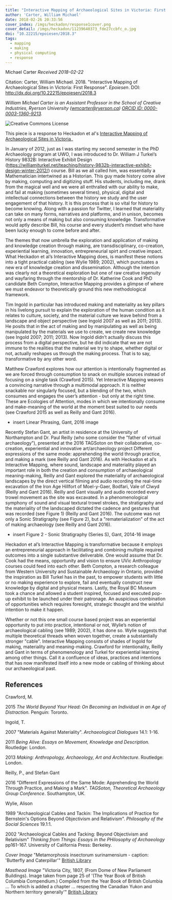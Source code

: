 ```yaml
---
title: "Interactive Mapping of Archaeological Sites in Victoria: First Response"
author: 'Carter, William Michael'
date: 2018-02-26 20:33:56
cover_index: /imgs/heckadon/response1cover.png
cover_detail: /imgs/heckadon/11239640373_fde27ccbfc_o.jpg
doi: "10.22215/epoiesen/2018.3"
tags:  
  - mapping
  - making
  - physical computing
  - response
---
```

Michael Carter
_Received 2018-02-22_

Citation: Carter, William Michael. 2018. "Interactive Mapping of Archaeological Sites in Victoria: First Response". _Epoiesen_. DOI: http://dx.doi.org/10.22215/epoiesen/2018.3

_William Michael Carter is an Assistant Professor in the School of Creative Industries, Ryerson University (wmcarter@ryerson.ca) [ORCID ID: 0000-0003-1360-9213](http://orcid.org/0000-0003-1360-9213)._

<a rel="license" href="http://creativecommons.org/licenses/by-sa/4.0/"><img alt="Creative Commons License" style="border-width:0" src="https://i.creativecommons.org/l/by-sa/4.0/80x15.png" align="left"/></a><br>


This piece is a response to Heckadon et al's [Interactive Mapping of Archaeological Sites in Victoria](/2018/02/08/interactive-mapping-archae-victoria/)_

In January of 2012, just as I was starting my second semester in the PhD Archaeology program at UWO, I was introduced to Dr. William J Turkel’s History 9832B: Interactive Exhibit Design (https://williamjturkel.net/teaching/history-9832b-interactive-exhibit-design-winter-2012/) course. Bill as we all called him, was essentially a Mathematician intertwined as a Historian. This guy made history come alive by making, computing and digitizing stuff. His students, including me, drank from the magical well and we were all enthralled with our ability to make, and fail at making (sometimes several times), physical, digital and intellectual connections between the history we study and the user engagement of that history. It is this process that is so vital for history to become knowing. Along with a passion for Twitter, I learned that materiality can take on many forms, narratives and platforms, and in unison, becomes not only a means of making but also consuming knowledge. Transformative would aptly describe Bill, his course and every student’s mindset who have been lucky enough to come before and after.


The themes that now umbrella the exploration and application of making and knowledge creation through making, are transdisciplinary, co-creation, experiential learning, innovation, entrepreneurial spirt and creative impact. What Heckadon et al’s Interactive Mapping does, is manifest these notions into a tight practical cabling (see Wylie 1989; 2002), which punctuates a new era of knowledge creation and dissemination. Although the intention was clearly not a theoretical exploration but one of raw creative ingenuity and wayfaring through the mentorship of Dr. Katherine Cook and PhD candidate Beth Compton, Interactive Mapping provides a glimpse of where we must endeavor to theoretically ground this new methodological framework.

Tim Ingold in particular has introduced making and materiality as key pillars in his livelong pursuit to explain the exploration of the human condition as it relates to culture, society, and the material culture we leave behind from a landscape and object perspective (see Ingold 2007 as well as 2011; 2013). He posits that in the act of making and by manipulating as well as being manipulated by the materials we use to create, we create new knowledge (see Ingold 2007; 2011; 2013). Now Ingold didn’t actually discuss this process from a digital perspective, but he did indicate that we are not immune to the realities that the material we try to shape, whether digital or not, actually reshapes us through the making process. That is to say, transformative by any other word.

Matthew Crawford explores how our attention is intentionally fragmented as we are forced through consumption to snack on multiple sources instead of focusing on a single task (Crawford 2015). Yet Interactive Mapping weaves a convincing narrative through a multimodal approach. It is neither snackable nor singularly focused, but a blending of the two, which consumes and engages the user’s attention -  but only at the right time. These are Ecologies of Attention, modes in which we intentionally consume and make-meaning of the world at the moment best suited to our needs (see Crawford 2015 as well as Reilly and Gant 2016).

+ insert Linear Phrasing, Gant, 2016 image

Recently Stefan Gant, an artist in residence at the University of Northampton and Dr. Paul Reilly (who some consider the "father of virtual archaeology"),  presented at the 2016 TAGSoton on their collaborative, co-creation, experiential and innovative art/archaeology project Different expressions of the same mode: apprehending the world through practice, and making a mark (see Reilly and Gant 2016). As with Heckadon et al’s Interactive Mapping, where sound, landscape and materiality played an important role in both the creation and consumption of archaeological meaning-making, Reilly and Gant explored the materiality of archaeological landscapes by the direct vertical filming and audio recording the real-time excavation of the Iron Age Hillfort of Moel-y-Gaer, Bodfari, Vale of Clwyd (Reilly and Gant 2016). Reilly and Gant visually and audio recorded every trowel movement as the site was excavated. In a phenomenological symphony of sound and visual textural trowel strokes, the stratigraphy and the materiality of the landscaped dictated the cadence and gestures that was recorded (see Figure 1) (Reilly and Gant 2016). The outcome was not only a Sonic Stratigraphy (see Figure 2), but a "rematerialization" of the act of making archaeology (see Reilly and Gant 2016).

+ insert Figure 2 - Sonic Stratigraphy (Series S), Gant, 2014-16 image

Heckadon et al’s Interactive Mapping is transformative because it employs an entrepreneurial approach in facilitating and combining multiple required outcomes into a single substantive deliverable. One would assume that Dr. Cook had the means, opportunity and vision to ensure UVic Anthropology courses could feed into each other. Beth Compton, a research colleague from Western University and Sustainable Archaeology in Ontario, provided the inspiration as Bill Turkel has in the past, to empower students with little or no making experience to explore, fail and eventually construct new knowledge by digital and physical means. Lastly, the Royal BC Museum took a chance and allowed a student inspired, focused and executed pop-up exhibit to be launched under their patronage. An auspicious combination of opportunities which requires foresight, strategic thought and the wishful intention to make it happen.

Whether or not this one small course based project was an experiential opportunity to put into practice, intentional or not, Wylie’s notion of archaeological cabling (see 1989; 2002), it has done so. Wylie suggests that multiple theoretical threads when woven together, create a substantially stronger "cable". Interactive Mapping consists of shades of Ingold for making, materiality and meaning-making. Crawford for intentionality, Reilly and Gant in terms of phenomenology and Turkel for experiential learning among other things. Call it a confluence of ideas, practices and intentions that has now manifested itself into a new mode or cabling of thinking about our archaeological past.

## References

Crawford, M.

2015 _The World Beyond Your Head: On Becoming an Individual in an Age of Distraction._ Penguin: Toronto.

Ingold, T.

2007 "Materials Against Materiality". _Archaeological Dialogues_ 14.1: 1-16.

2011 _Being Alive: Essays on Movement, Knowledge and Description._ Routledge: London.

2013 _Making: Anthropology, Archaeology, Art and Architecture_. Routledge: London.

Reilly, P., and Stefan Gant

2016 "Different Expressions of the Same Mode: Apprehending the World Through Practice, and Making a Mark". _TAGSoton, Theoretical Archaeology Group Conference_. Southampton, UK.

Wylie, Alison

1989 "Archaeological Cables and Tackin: The Implications of Practice for Bernstein's Options Beyond Objectivism and Relativism". _Philosophy of the Social Sciences_ 19.1:1.

2002 "Archaeological Cables and Tacking: Beyond Objectivism and Relativism" _Thinking from Things: Essays in the PHilosophy of Archaeology_ pp161-167. University of California Press: Berkeley.

_Cover Image_ "Metamorphosis insectorum surinamensium - caption: 'Butterfly and Caterpillar'" [British Library](https://www.flickr.com/photos/britishlibrary/12458734145/)

_Masthead Image_ "Victoria City, 1807, (From Dome of New Parliament Buildings). Image taken from page 25 of '(The Year Book of British Columbia Compendium.) Compiled from the Year Book of British Columbia ... To which is added a chapter ... respecting the Canadian Yukon and Northern territory generally'" [British Library](https://www.flickr.com/photos/britishlibrary/11239640373/)
